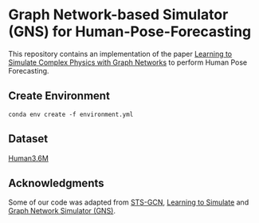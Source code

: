 # Graph Network-based Simulator (GNS) for Human-Pose-Forecasting
This repository contains an implementation of the paper [Learning to Simulate Complex Physics with Graph Networks](https://arxiv.org/abs/2002.09405) to perform Human Pose Forecasting.

## Create Environment

```console
conda env create -f environment.yml
```

## Dataset

[Human3.6M](http://vision.imar.ro/human3.6m/description.php)

## Acknowledgments
Some of our code was adapted from [STS-GCN](https://github.com/FraLuca/STSGCN), [Learning to Simulate](https://github.com/deepmind/deepmind-research/tree/master/learning_to_simulate) and [Graph Network Simulator (GNS)](https://github.com/geoelements/gns).
